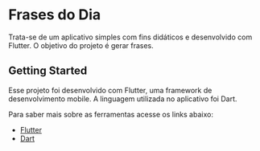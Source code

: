 # Frases do Dia

Trata-se de um aplicativo simples com fins didáticos e desenvolvido com Flutter. O objetivo do projeto é gerar frases.

## Getting Started

Esse projeto foi desenvolvido com Flutter, uma framework de desenvolvimento mobile.
A linguagem utilizada no aplicativo foi Dart. 

Para saber mais sobre as ferramentas acesse os links abaixo:

- [Flutter](https://flutter.dev/)
- [Dart](https://dart.dev/)



